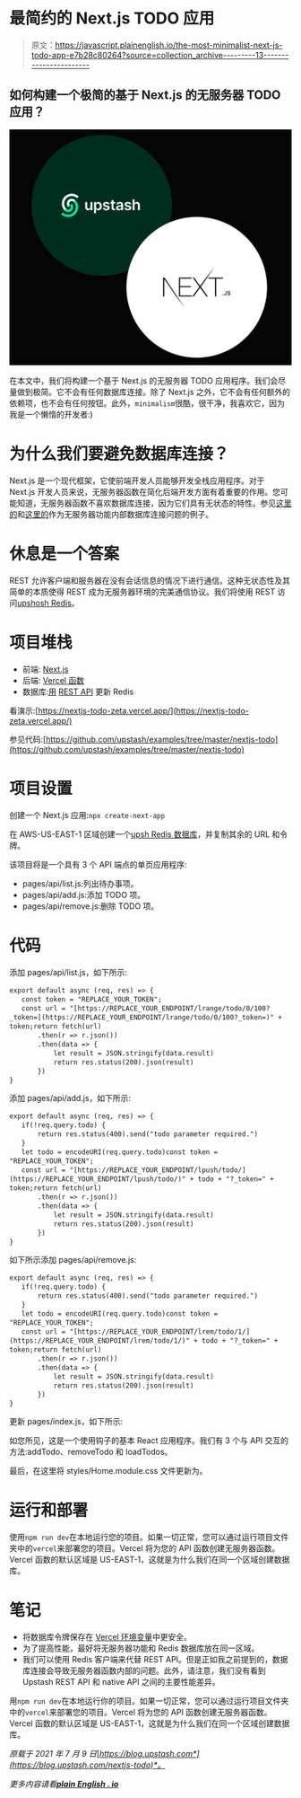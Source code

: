 # 最简约的 Next.js TODO 应用

> 原文：<https://javascript.plainenglish.io/the-most-minimalist-next-js-todo-app-e7b28c80264?source=collection_archive---------13----------------------->

## 如何构建一个极简的基于 Next.js 的无服务器 TODO 应用？

![](img/2018f93099ac2f22bd54b2c415ae19fa.png)

在本文中，我们将构建一个基于 Next.js 的无服务器 TODO 应用程序。我们会尽量做到极简。它不会有任何数据库连接。除了 Next.js 之外，它不会有任何额外的依赖项，也不会有任何按钮。此外，`minimalism`很酷，很干净，我喜欢它，因为我是一个懒惰的开发者:)

# 为什么我们要避免数据库连接？

Next.js 是一个现代框架，它使前端开发人员能够开发全栈应用程序。对于 Next.js 开发人员来说，无服务器函数在简化后端开发方面有着重要的作用。您可能知道，无服务器函数不喜欢数据库连接，因为它们具有无状态的特性。参见[这里的](https://stackoverflow.com/questions/63208960/vercel-creates-new-db-connection-for-every-request)和[这里的](https://blog.upstash.com/serverless-database-connections)作为无服务器功能内部数据库连接问题的例子。

# 休息是一个答案

REST 允许客户端和服务器在没有会话信息的情况下进行通信。这种无状态性及其简单的本质使得 REST 成为无服务器环境的完美通信协议。我们将使用 REST 访问[upshosh Redis](https://upstash.com/)。

# 项目堆栈

*   前端: [Next.js](https://nextjs.org/)
*   后端: [Vercel 函数](https://vercel.com/docs/serverless-functions/introduction)
*   数据库:[用](https://upstash.com/) [REST API](https://docs.upstash.com/features/restapi) 更新 Redis

看演示:[https://nextjs-todo-zeta.vercel.app/](https://nextjs-todo-zeta.vercel.app/)

参见代码:[https://github.com/upstash/examples/tree/master/nextjs-todo](https://github.com/upstash/examples/tree/master/nextjs-todo)

# 项目设置

创建一个 Next.js 应用:`npx create-next-app`

在 AWS-US-EAST-1 区域创建一个[upsh Redis 数据库](https://console.upstash.com)，并复制其余的 URL 和令牌。

该项目将是一个具有 3 个 API 端点的单页应用程序:

*   pages/api/list.js:列出待办事项。
*   pages/api/add.js:添加 TODO 项。
*   pages/api/remove.js:删除 TODO 项。

# 代码

添加 pages/api/list.js，如下所示:

```
export default async (req, res) => {
   const token = "REPLACE_YOUR_TOKEN";
   const url = "[https://REPLACE_YOUR_ENDPOINT/lrange/todo/0/100?_token=](https://REPLACE_YOUR_ENDPOINT/lrange/todo/0/100?_token=)" + token;return fetch(url)
       .then(r => r.json())
       .then(data => {
           let result = JSON.stringify(data.result)
           return res.status(200).json(result)
       })
}
```

添加 pages/api/add.js，如下所示:

```
export default async (req, res) => {
   if(!req.query.todo) {
       return res.status(400).send("todo parameter required.")
   }
   let todo = encodeURI(req.query.todo)const token = "REPLACE_YOUR_TOKEN";
   const url = "[https://REPLACE_YOUR_ENDPOINT/lpush/todo/](https://REPLACE_YOUR_ENDPOINT/lpush/todo/)" + todo + "?_token=" + token;return fetch(url)
       .then(r => r.json())
       .then(data => {
           let result = JSON.stringify(data.result)
           return res.status(200).json(result)
       })
}
```

如下所示添加 pages/api/remove.js:

```
export default async (req, res) => {
   if(!req.query.todo) {
       return res.status(400).send("todo parameter required.")
   }
   let todo = encodeURI(req.query.todo)const token = "REPLACE_YOUR_TOKEN";
   const url = "[https://REPLACE_YOUR_ENDPOINT/lrem/todo/1/](https://REPLACE_YOUR_ENDPOINT/lrem/todo/1/)" + todo + "?_token=" + token;return fetch(url)
       .then(r => r.json())
       .then(data => {
           let result = JSON.stringify(data.result)
           return res.status(200).json(result)
       })
}
```

更新 pages/index.js，如下所示:

如您所见，这是一个使用钩子的基本 React 应用程序。我们有 3 个与 API 交互的方法:addTodo、removeTodo 和 loadTodos。

最后，在这里将 styles/Home.module.css 文件更新为。

# 运行和部署

使用`npm run dev`在本地运行您的项目。如果一切正常，您可以通过运行项目文件夹中的`vercel`来部署您的项目。Vercel 将为您的 API 函数创建无服务器函数。Vercel 函数的默认区域是 US-EAST-1，这就是为什么我们在同一个区域创建数据库。

# 笔记

*   将数据库令牌保存在 [Vercel 环境变量](https://vercel.com/docs/environment-variables)中更安全。
*   为了提高性能，最好将无服务器功能和 Redis 数据库放在同一区域。
*   我们可以使用 Redis 客户端来代替 REST API。但是正如我之前提到的，数据库连接会导致无服务器函数内部的问题。此外，请注意，我们没有看到 Upstash REST API 和 native API 之间的主要性能差异。

用`npm run dev`在本地运行你的项目。如果一切正常，您可以通过运行项目文件夹中的`vercel`来部署您的项目。Vercel 将为您的 API 函数创建无服务器函数。Vercel 函数的默认区域是 US-EAST-1，这就是为什么我们在同一个区域创建数据库。

*原载于 2021 年 7 月 9 日*[*https://blog.upstash.com*](https://blog.upstash.com/nextjs-todo)*。*

*更多内容请看*[***plain English . io***](http://plainenglish.io/)